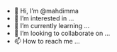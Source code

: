 - 👋 Hi, I’m @mahdimma
- 👀 I’m interested in ...
- 🌱 I’m currently learning ...
- 💞️ I’m looking to collaborate on ...
- 📫 How to reach me ...

<!---
mahdimma/mahdimma is a ✨ special ✨ repository because its `README.md` (this file) appears on your GitHub profile.
You can click the Preview link to take a look at your changes.
--->
